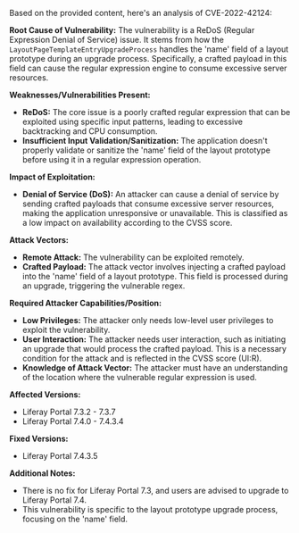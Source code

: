 Based on the provided content, here's an analysis of CVE-2022-42124:

**Root Cause of Vulnerability:**
The vulnerability is a ReDoS (Regular Expression Denial of Service) issue. It stems from how the `LayoutPageTemplateEntryUpgradeProcess` handles the 'name' field of a layout prototype during an upgrade process. Specifically, a crafted payload in this field can cause the regular expression engine to consume excessive server resources.

**Weaknesses/Vulnerabilities Present:**
- **ReDoS:** The core issue is a poorly crafted regular expression that can be exploited using specific input patterns, leading to excessive backtracking and CPU consumption.
- **Insufficient Input Validation/Sanitization:** The application doesn't properly validate or sanitize the 'name' field of the layout prototype before using it in a regular expression operation.

**Impact of Exploitation:**
- **Denial of Service (DoS):**  An attacker can cause a denial of service by sending crafted payloads that consume excessive server resources, making the application unresponsive or unavailable. This is classified as a low impact on availability according to the CVSS score.

**Attack Vectors:**
- **Remote Attack:** The vulnerability can be exploited remotely.
- **Crafted Payload:** The attack vector involves injecting a crafted payload into the 'name' field of a layout prototype. This field is processed during an upgrade, triggering the vulnerable regex.

**Required Attacker Capabilities/Position:**
- **Low Privileges:** The attacker only needs low-level user privileges to exploit the vulnerability.
- **User Interaction:** The attacker needs user interaction, such as initiating an upgrade that would process the crafted payload. This is a necessary condition for the attack and is reflected in the CVSS score (UI:R).
- **Knowledge of Attack Vector:** The attacker must have an understanding of the location where the vulnerable regular expression is used.

**Affected Versions:**
- Liferay Portal 7.3.2 - 7.3.7
- Liferay Portal 7.4.0 - 7.4.3.4

**Fixed Versions:**
- Liferay Portal 7.4.3.5

**Additional Notes:**
- There is no fix for Liferay Portal 7.3, and users are advised to upgrade to Liferay Portal 7.4.
- This vulnerability is specific to the layout prototype upgrade process, focusing on the 'name' field.
